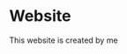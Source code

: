 <!DOCTYPE html>
<html lang="en">
<head>
    <meta charset="UTF-8">
    <meta name="viewport" content="width=device-width, initial-scale=1.0">
    <title>Document</title>
</head>
<body>
           <h1>Website</h1>
           <p1>This website is created by me </p1>
</body>
</html>
